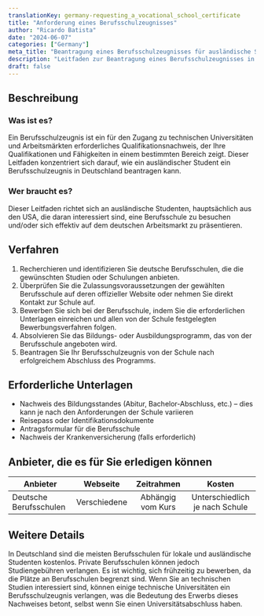 ```yaml
---
translationKey: germany-requesting_a_vocational_school_certificate
title: "Anforderung eines Berufsschulzeugnisses"
author: "Ricardo Batista"
date: "2024-06-07"
categories: ["Germany"]
meta_title: "Beantragung eines Berufsschulzeugnisses für ausländische Studierende in Deutschland"
description: "Leitfaden zur Beantragung eines Berufsschulzeugnisses in Deutschland für ausländische Studierende"
draft: false
---
```


## Beschreibung
### Was ist es?
Ein Berufsschulzeugnis ist ein für den Zugang zu technischen Universitäten und Arbeitsmärkten erforderliches Qualifikationsnachweis, der Ihre Qualifikationen und Fähigkeiten in einem bestimmten Bereich zeigt. Dieser Leitfaden konzentriert sich darauf, wie ein ausländischer Student ein Berufsschulzeugnis in Deutschland beantragen kann.

### Wer braucht es?
Dieser Leitfaden richtet sich an ausländische Studenten, hauptsächlich aus den USA, die daran interessiert sind, eine Berufsschule zu besuchen und/oder sich effektiv auf dem deutschen Arbeitsmarkt zu präsentieren.

## Verfahren
1. Recherchieren und identifizieren Sie deutsche Berufsschulen, die die gewünschten Studien oder Schulungen anbieten.
2. Überprüfen Sie die Zulassungsvoraussetzungen der gewählten Berufsschule auf deren offizieller Website oder nehmen Sie direkt Kontakt zur Schule auf.
3. Bewerben Sie sich bei der Berufsschule, indem Sie die erforderlichen Unterlagen einreichen und allen von der Schule festgelegten Bewerbungsverfahren folgen.
4. Absolvieren Sie das Bildungs- oder Ausbildungsprogramm, das von der Berufsschule angeboten wird.
5. Beantragen Sie Ihr Berufsschulzeugnis von der Schule nach erfolgreichem Abschluss des Programms.

## Erforderliche Unterlagen
- Nachweis des Bildungsstandes (Abitur, Bachelor-Abschluss, etc.) – dies kann je nach den Anforderungen der Schule variieren
- Reisepass oder Identifikationsdokumente
- Antragsformular für die Berufsschule
- Nachweis der Krankenversicherung (falls erforderlich)

## Anbieter, die es für Sie erledigen können

| Anbieter        |     Webseite     |     Zeitrahmen    |       Kosten      |
| --------------- | --------------- |  :-------------: | :-------------: |
| Deutsche Berufsschulen |  Verschiedene  |    Abhängig vom Kurs    |  Unterschiedlich je nach Schule |

## Weitere Details
In Deutschland sind die meisten Berufsschulen für lokale und ausländische Studenten kostenlos. Private Berufsschulen können jedoch Studiengebühren verlangen. Es ist wichtig, sich frühzeitig zu bewerben, da die Plätze an Berufsschulen begrenzt sind. Wenn Sie an technischen Studien interessiert sind, können einige technische Universitäten ein Berufsschulzeugnis verlangen, was die Bedeutung des Erwerbs dieses Nachweises betont, selbst wenn Sie einen Universitätsabschluss haben.